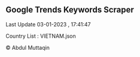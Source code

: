 

## Google Trends Keywords Scraper 
 
Last Update 03-01-2023 , 17:41:47

Country List :
VIETNAM.json



© Abdul Muttaqin 
